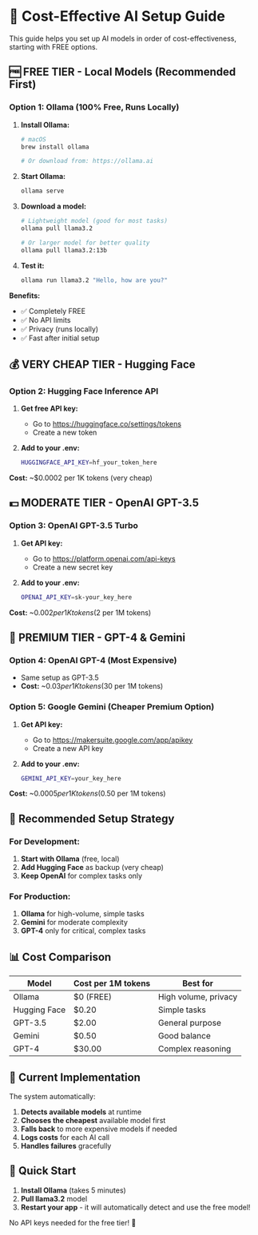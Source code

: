 # 🤖 Cost-Effective AI Setup Guide

This guide helps you set up AI models in order of cost-effectiveness, starting with FREE options.

## 🆓 FREE TIER - Local Models (Recommended First)

### Option 1: Ollama (100% Free, Runs Locally)

1. **Install Ollama:**
   ```bash
   # macOS
   brew install ollama
   
   # Or download from: https://ollama.ai
   ```

2. **Start Ollama:**
   ```bash
   ollama serve
   ```

3. **Download a model:**
   ```bash
   # Lightweight model (good for most tasks)
   ollama pull llama3.2
   
   # Or larger model for better quality
   ollama pull llama3.2:13b
   ```

4. **Test it:**
   ```bash
   ollama run llama3.2 "Hello, how are you?"
   ```

**Benefits:** 
- ✅ Completely FREE
- ✅ No API limits
- ✅ Privacy (runs locally)
- ✅ Fast after initial setup

## 💰 VERY CHEAP TIER - Hugging Face

### Option 2: Hugging Face Inference API

1. **Get free API key:**
   - Go to https://huggingface.co/settings/tokens
   - Create a new token

2. **Add to your .env:**
   ```bash
   HUGGINGFACE_API_KEY=hf_your_token_here
   ```

**Cost:** ~$0.0002 per 1K tokens (very cheap)

## 💵 MODERATE TIER - OpenAI GPT-3.5

### Option 3: OpenAI GPT-3.5 Turbo

1. **Get API key:**
   - Go to https://platform.openai.com/api-keys
   - Create a new secret key

2. **Add to your .env:**
   ```bash
   OPENAI_API_KEY=sk-your_key_here
   ```

**Cost:** ~$0.002 per 1K tokens ($2 per 1M tokens)

## 💎 PREMIUM TIER - GPT-4 & Gemini

### Option 4: OpenAI GPT-4 (Most Expensive)
- Same setup as GPT-3.5
- **Cost:** ~$0.03 per 1K tokens ($30 per 1M tokens)

### Option 5: Google Gemini (Cheaper Premium Option)

1. **Get API key:**
   - Go to https://makersuite.google.com/app/apikey
   - Create a new API key

2. **Add to your .env:**
   ```bash
   GEMINI_API_KEY=your_key_here
   ```

**Cost:** ~$0.0005 per 1K tokens ($0.50 per 1M tokens)

## 🎯 Recommended Setup Strategy

### For Development:
1. **Start with Ollama** (free, local)
2. **Add Hugging Face** as backup (very cheap)
3. **Keep OpenAI** for complex tasks only

### For Production:
1. **Ollama** for high-volume, simple tasks
2. **Gemini** for moderate complexity 
3. **GPT-4** only for critical, complex tasks

## 📊 Cost Comparison

| Model | Cost per 1M tokens | Best for |
|-------|-------------------|----------|
| Ollama | $0 (FREE) | High volume, privacy |
| Hugging Face | $0.20 | Simple tasks |
| GPT-3.5 | $2.00 | General purpose |
| Gemini | $0.50 | Good balance |
| GPT-4 | $30.00 | Complex reasoning |

## 🔧 Current Implementation

The system automatically:

1. **Detects available models** at runtime
2. **Chooses the cheapest** available model first
3. **Falls back** to more expensive models if needed
4. **Logs costs** for each AI call
5. **Handles failures** gracefully

## 🚀 Quick Start

1. **Install Ollama** (takes 5 minutes)
2. **Pull llama3.2** model
3. **Restart your app** - it will automatically detect and use the free model!

No API keys needed for the free tier! 🎉
